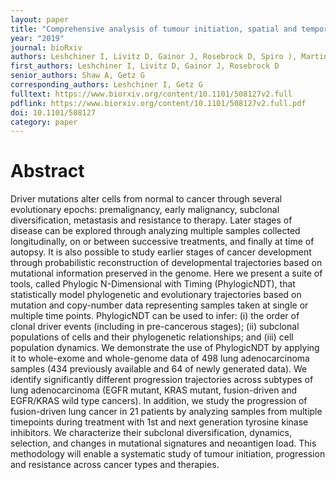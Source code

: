 ```yaml
---
layout: paper
title: "Comprehensive analysis of tumour initiation, spatial and temporal progression under multiple lines of treatment"
year: "2019"
journal: bioRxiv
authors: Leshchiner I, Livitz D, Gainor J, Rosebrock D, Spiro ), Martinez A, Mroz E, Link J, Stewart C, Kim J, Elagina L, Bozic I, Mino-Kenudson, M, Rooney M, Ou SI, Wu CJ, Rocco J, Engleman J, Shaw A, Getz G
first_authors: Leshchiner I, Livitz D, Gainor J, Rosebrock D
senior_authors: Shaw A, Getz G
corresponding_authors: Leshchiner I, Getz G
fulltext: https://www.biorxiv.org/content/10.1101/508127v2.full
pdflink: https://www.biorxiv.org/content/10.1101/508127v2.full.pdf
doi: 10.1101/508127
category: paper
---
```


# Abstract

Driver mutations alter cells from normal to cancer through several evolutionary epochs: premalignancy, early malignancy, subclonal diversification, metastasis and resistance to therapy. Later stages of disease can be explored through analyzing multiple samples collected longitudinally, on or between successive treatments, and finally at time of autopsy. It is also possible to study earlier stages of cancer development through probabilistic reconstruction of developmental trajectories based on mutational information preserved in the genome. Here we present a suite of tools, called Phylogic N-Dimensional with Timing (PhylogicNDT), that statistically model phylogenetic and evolutionary trajectories based on mutation and copy-number data representing samples taken at single or multiple time points. PhylogicNDT can be used to infer: (i) the order of clonal driver events (including in pre-cancerous stages); (ii) subclonal populations of cells and their phylogenetic relationships; and (iii) cell population dynamics. We demonstrate the use of PhylogicNDT by applying it to whole-exome and whole-genome data of 498 lung adenocarcinoma samples (434 previously available and 64 of newly generated data). We identify significantly different progression trajectories across subtypes of lung adenocarcinoma (EGFR mutant, KRAS mutant, fusion-driven and EGFR/KRAS wild type cancers). In addition, we study the progression of fusion-driven lung cancer in 21 patients by analyzing samples from multiple timepoints during treatment with 1st and next generation tyrosine kinase inhibitors. We characterize their subclonal diversification, dynamics, selection, and changes in mutational signatures and neoantigen load. This methodology will enable a systematic study of tumour initiation, progression and resistance across cancer types and therapies.

